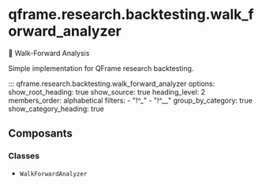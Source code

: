 # qframe.research.backtesting.walk_forward_analyzer


🚶 Walk-Forward Analysis

Simple implementation for QFrame research backtesting.


::: qframe.research.backtesting.walk_forward_analyzer
    options:
      show_root_heading: true
      show_source: true
      heading_level: 2
      members_order: alphabetical
      filters:
        - "!^_"
        - "!^__"
      group_by_category: true
      show_category_heading: true

## Composants

### Classes

- `WalkForwardAnalyzer`

